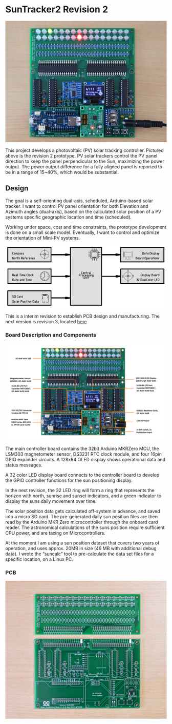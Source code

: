 # SunTracker2 Revision 2

<img src="img/DSC_2901s.png">

This project develops a photovoltaic (PV) solar tracking controller.
Pictured above is the revision 2 prototype. PV solar trackers control the PV
panel direction to keep the panel perpendicular to the Sun, maximizing the
power output. The power output difference for a fully aligned panel is
reported to be in a range of 15~40%, which would be substantial.

## Design

The goal is a self-orienting dual-axis, scheduled, Arduino-based solar
tracker. I want to control PV panel orientation for both Elevation and
Azimuth angles (dual-axis), based on the calculated solar position of a PV
systems specific geographic location and time (scheduled).

Working under space, cost and time constraints, the prototype development is
done on a small scale model. Eventually, I want to control and optimize the
orientation of Mini-PV systems.

<img src="img/suntracker2r2 block diagram.png" width="600px">

This is a interim revision to establish PCB design and manufacturing. The next
version is revision 3, located <a href="https://github.com/fm4dd/suntracker2-r3">here</a>

### Board Description and Components

![](img/overview.png)

The main controller board contains the 32bit Arduino MKRZero MCU, the
LSM303 magnetometer sensor, DS3231 RTC clock module, and four 16pin GPIO expander
circuits. A 128x64 OLED display shows operational data and status messages.

A 32 color LED display board connects to the controller board to develop the 
GPIO controller functions for the sun positioning display.

In the next revision, the 32 LED ring will form a ring that represents the horizon
with north, sunrise and sunset indicators, and a green indicator to display the
suns daily movement over time.

The solar position data gets calculated off-system in advance, and saved into a
micro SD card. The pre-generated daily sun position files are then read by the
Arduino MKR Zero microcontroller through the onboard card reader. The
astronomical calculations of the suns position require sufficient CPU power, and
are taxing on Microcontrollers.

At the moment I am using a sun position dataset that covers two years of
operation, and uses approx. 20MB in size (46 MB with additional debug data). I
wrote the “suncalc” tool to pre-calculate the data set files for a specific
location, on a Linux PC.

### PCB

<img src="img/DSC_2850s.png">
